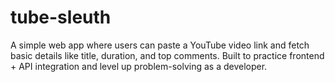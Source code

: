 # tube-sleuth
A simple web app where users can paste a YouTube video link and fetch basic details like title, duration, and top comments. Built to practice frontend + API integration and level up problem-solving as a developer.
